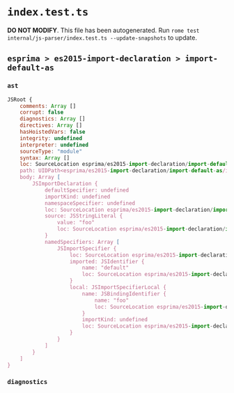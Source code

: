 # `index.test.ts`

**DO NOT MODIFY**. This file has been autogenerated. Run `rome test internal/js-parser/index.test.ts --update-snapshots` to update.

## `esprima > es2015-import-declaration > import-default-as`

### `ast`

```javascript
JSRoot {
	comments: Array []
	corrupt: false
	diagnostics: Array []
	directives: Array []
	hasHoistedVars: false
	integrity: undefined
	interpreter: undefined
	sourceType: "module"
	syntax: Array []
	loc: SourceLocation esprima/es2015-import-declaration/import-default-as/input.js 1:0-2:0
	path: UIDPath<esprima/es2015-import-declaration/import-default-as/input.js>
	body: Array [
		JSImportDeclaration {
			defaultSpecifier: undefined
			importKind: undefined
			namespaceSpecifier: undefined
			loc: SourceLocation esprima/es2015-import-declaration/import-default-as/input.js 1:0-1:35
			source: JSStringLiteral {
				value: "foo"
				loc: SourceLocation esprima/es2015-import-declaration/import-default-as/input.js 1:29-1:34
			}
			namedSpecifiers: Array [
				JSImportSpecifier {
					loc: SourceLocation esprima/es2015-import-declaration/import-default-as/input.js 1:8-1:22
					imported: JSIdentifier {
						name: "default"
						loc: SourceLocation esprima/es2015-import-declaration/import-default-as/input.js 1:8-1:15 (default)
					}
					local: JSImportSpecifierLocal {
						name: JSBindingIdentifier {
							name: "foo"
							loc: SourceLocation esprima/es2015-import-declaration/import-default-as/input.js 1:19-1:22 (foo)
						}
						importKind: undefined
						loc: SourceLocation esprima/es2015-import-declaration/import-default-as/input.js 1:8-1:22
					}
				}
			]
		}
	]
}
```

### `diagnostics`

```

```
